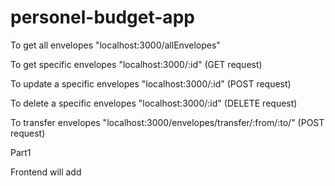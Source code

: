 # personel-budget-app

To get all envelopes "localhost:3000/allEnvelopes"

To get specific envelopes "localhost:3000/:id" (GET request)

To update a specific envelopes "localhost:3000/:id" (POST request)

To delete a specific envelopes "localhost:3000/:id" (DELETE request)

To transfer envelopes "localhost:3000/envelopes/transfer/:from/:to/" (POST request)

Part1

Frontend will add
